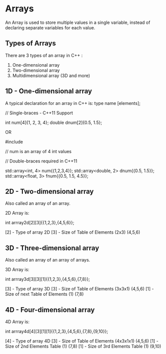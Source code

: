 # Arrays

An Array is used to store multiple values in a single variable, instead of declaring separate variables for each value.

## Types of Arrays

There are 3 types of an array in C++ :

 1. One-dimensional array
 2. Two-dimensional array
 3. Multidimensional array (3D and more)

## 1D - One-dimensional array

A typical declaration for an array in C++ is:
type name [elements];

// Single-braces - C++11 Support

int num[4]{1, 2, 3, 4};
double dnum[2]{0.5, 1.5};

OR

#include <array>

// num is an array of 4 int values

// Double-braces required in C++11

std::array<int, 4> num{{1,2,3,4}};
std::array<double, 2> dnum{{0.5, 1.5}};
std::array<float, 3> fnum{{0.5, 1.5, 4.5}};

## 2D - Two-dimensional array

Also called an array of an array.

2D Array is:

int arrray2d[2][3]{{1,2,3},{4,5,6}};

[2] - Type of array 2D
[3] - Size of Table of Elements (2x3) (4,5,6)

## 3D - Three-dimensional array

Also called an array of an array of arrays.

3D Array is:

int arrray3d[3][3][1]{{1,2,3},{4,5,6},{7,8}};

[3] - Type of array 3D
[3] - Size of Table of Elements (3x3x1) (4,5,6)
[1] - Size of next Table of Elements (1) (7,8)

## 4D - Four-dimensional array

4D Array is:

int arrray4d[4][3][1][1]{{1,2,3},{4,5,6},{7,8},{9,10}};

[4] - Type of array 4D
[3] - Size of Table of Elements (4x3x1x1) (4,5,6)
[1] - Size of 2nd Elements Table (1) (7,8)
[1] - Size of 3rd Elements Table (1) (9,10)